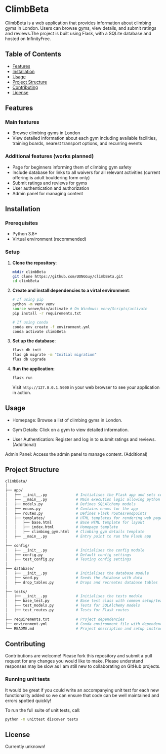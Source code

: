 # ClimbBeta

ClimbBeta is a web application that provides information about climbing gyms in London.
Users can browse gyms, view details, and submit ratings and reviews.The project is built using Flask, with a SQLite database and hosted on InfinityFree.

## Table of Contents
- [Features](#features)
- [Installation](#installation)
- [Usage](#usage)
- [Project Structure](#project-structure)
- [Contributing](#contributing)
- [License](#license)

## Features

### Main features
- Browse climbing gyms in London
- View detailed information about each gym including available facilities, training boards, nearest transport options, and recurring events

### Additional features (works planned)
- Page for beginners informing them of climbing gym safety
- Include database for links to all waivers for all relevant activities (current offering is adult bouldering form only)
- Submit ratings and reviews for gyms
- User authentication and authorization
- Admin panel for managing content

## Installation

### Prerequisites
- Python 3.8+
- Virtual environment (recommended)

### Setup
1. **Clone the repository**:
    ```bash
    mkdir climbBeta
    git clone https://github.com/UONGGuy/climbBeta.git
    cd climbBeta
    ```
    
2. **Create and install dependencies to a virtal environment**:
    ```bash
    # If using pip
    python -m venv venv
    source venve/bin/activate # On Windows: venv/Scripts/activate
    pip install -r requirements.txt

    # If using conda
    conda env create -f environment.yml
    conda activate climbBeta
    ```

3. **Set up the database**:
    ```bash
    flask db init
    flas gb migrate -m "Initial migration"
    flas db upgrade
    ```

4. **Run the application**:
    ```bash
    flask run
    ```
    Visit ``http://127.0.0.1.5000`` in your web browser to see your application in action.

## Usage

- Homepage: Browse a list of climbing gyms in London.

- Gym Details: Click on a gym to view detailed information.

- User Authentication: Register and log in to submit ratings and reviews. (Additional)

Admin Panel: Access the admin panel to manage content. (Additional)

## Project Structure

```bash
climbBeta/
│
├── app/                        
│   ├── __init__.py             # Initialises the Flask app and sets configurations
│   ├── __main__.py             # Main execution logic allowing python -m app
│   ├── models.py               # Defines SQLAlchemy models
│   ├── enums.py                # Contains enums for the app
│   ├── routes.py               # Defines Flask routes/endpoints
│   ├── templates/              # HTML templates for rendering web pages
│   │   ├── base.html           # Base HTML template for layout
│   │   ├── index.html          # Homepage template
│   │   ├── climbing_gym.html   # Climbing gym details template
│   ├── __main__.py             # Entry point to run the Flask app
│
├── config/                     
│   ├── __init__.py             # Initialises the config module
│   ├── config.py               # Default config settings
│   ├── test_config.py          # Testing config settings
│
├── database/                   
│   ├── __init__.py             # Initialises the database module
│   ├── seed.py                 # Seeds the database with data
│   ├── drop_tables.py          # Drops and recreates database tables
│
├── tests/                      
│   ├── __init__.py             # Initialises the tests module
│   ├── base_test.py            # Base test class with common setup/teardown
│   ├── test_models.py          # Tests for SQLAlchemy models
│   ├── test_routes.py          # Tests for Flask routes
│
├── requirements.txt            # Project dependencies
├── environment.yml             # Conda environment file with dependencies
└── README.md                   # Project description and setup instructions
```

## Contributing

Contributions are welcome!
Please fork this repository and submit a pull request for any changes you would like to make.
Please understand responses may be slow as I am still new to collaborating on GitHub projects.

### Running unit tests

It would be great if you could write an accompanying unit test for each new functionality added so we can ensure that code can be well maintained and errors spotted quickly!

To run the full suite of unit tests, call:

```bash
python -m unittest discover tests
```

## License

Currently unknown!
